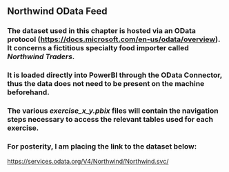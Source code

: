 ## Northwind OData Feed
### The dataset used in this chapter is hosted via an OData protocol (https://docs.microsoft.com/en-us/odata/overview). It concerns a fictitious specialty food importer called *Northwind Traders*.
### It is loaded directly into PowerBI through the OData Connector, thus the data does not need to be present on the machine beforehand.
### The various *exercise_x_y.pbix* files will contain the navigation steps necessary to access the relevant tables used for each exercise.
### For posterity, I am placing the link to the dataset below:

https://services.odata.org/V4/Northwind/Northwind.svc/
